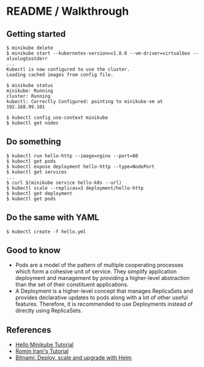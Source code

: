 # README / Walkthrough

## Getting started

    $ minikube delete
    $ minikube start --kubernetes-version=v1.8.0 --vm-driver=virtualbox --alsologtostderr
    ...
    Kubectl is now configured to use the cluster.
    Loading cached images from config file.

    $ minikube status
    minikube: Running
    cluster: Running
    kubectl: Correctly Configured: pointing to minikube-vm at 192.168.99.101

    $ kubectl config use-context minikube
    $ kubectl get nodes

## Do something

    $ kubectl run hello-http --image=nginx --port=80
    $ kubectl get pods
    $ kubectl expose deployment hello-http --type=NodePort
    $ kubectl get services
    ...
    $ curl $(minikube service hello-k8s --url)
    $ kubectl scale --replicas=3 deployment/hello-http
    $ kubectl get deployment
    $ kubectl get pods

## Do the same with YAML

    $ kubectl create -f hello.yml

## Good to know

 - Pods are a model of the pattern of multiple cooperating processes which form a cohesive unit of service. They simplify application deployment and management by providing a higher-level abstraction than the set of their constituent applications.
 - A Deployment is a higher-level concept that manages ReplicaSets and provides declarative updates to pods along with a lot of other useful features. Therefore, it is recommended to use Deployments instead of directly using ReplicaSets.

## References

 - [Hello Minikube Tutorial](https://kubernetes.io/docs/tutorials/stateless-application/hello-minikube/#create-a-docker-container-image)
 - [Romin Irani's Tutorial](https://rominirani.com/tutorial-getting-started-with-kubernetes-on-your-windows-laptop-with-minikube-3269b54a226)
 - [Bitnami: Deploy, scale and upgrade with Helm](https://docs.bitnami.com/kubernetes/how-to/deploy-application-kubernetes-helm/)